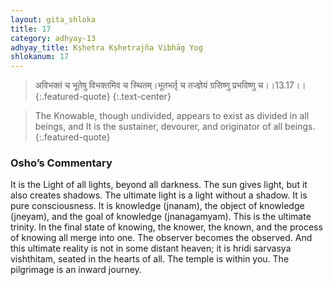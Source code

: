 ```yaml
---
layout: gita_shloka
title: 17
category: adhyay-13
adhyay_title: Kṣhetra Kṣhetrajña Vibhāg Yog
shlokanum: 17
---
```


> अविभक्तं च भूतेषु विभक्तमिव च स्थितम्।भूतभर्तृ च तज्ज्ञेयं ग्रसिष्णु प्रभविष्णु च।।13.17।।
{:.featured-quote} 
{:.text-center}

> The Knowable, though undivided, appears to exist as divided in all beings, and It is the sustainer, devourer, and originator of all beings.
{:.featured-quote}

### Osho’s Commentary
It is the Light of all lights, beyond all darkness. The sun gives light, but it also creates shadows. The ultimate light is a light without a shadow. It is pure consciousness.
It is knowledge (jnanam), the object of knowledge (jneyam), and the goal of knowledge (jnanagamyam).
This is the ultimate trinity. In the final state of knowing, the knower, the known, and the process of knowing all merge into one. The observer becomes the observed. And this ultimate reality is not in some distant heaven; it is hridi sarvasya vishthitam, seated in the hearts of all. The temple is within you. The pilgrimage is an inward journey.
